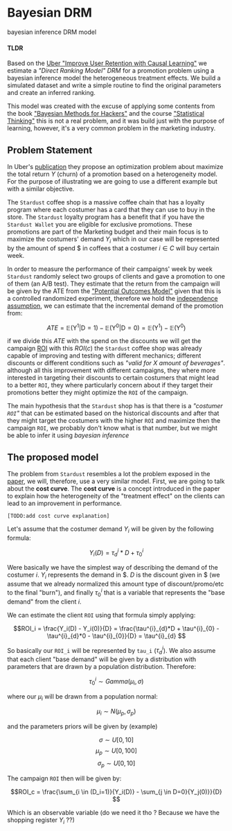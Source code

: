 # Bayesian  DRM
bayesian inference DRM model

#### **TLDR**
 Based on the [Uber "Improve User Retention with Causal Learning"][1] we estimate a _"Direct Ranking Model" DRM_  for a promotion problem using a bayesian inference model the heterogeneous treatment effects. We build a simulated dataset and write a simple routine to find the original parameters and create an inferred ranking. 

This model was created with the excuse of applying some contents from the book ["Bayesian Methods for Hackers"][2] and the course ["Statistical Thinking"][3] this is not a real problem, and it was build just with the purpose of learning, however, it's a very common problem in the marketing industry. 

## Problem Statement 
In  Uber's [publication][1] they propose an optimization problem about maximize the total return $Y$ (churn) of a promotion based on a heterogeneity model. For the purpose of illustrating we are going to use a different example but with a similar objective. 

The `Stardust` coffee shop is a massive coffee chain that has a loyalty program where each costumer has a card that they can use to buy in the store. The `Stardust` loyalty program has a benefit that if you have the `Stardust Wallet` you are eligible for exclusive promotions. These promotions are part of the Marketing budget and their main focus is to maximize the costumers' demand $Y_i$ which in our case will be represented by the amount of spend \$ in coffees that a costumer $i \in C$ will buy certain week. 

In order to measure the performance of their campaigns' week by week `Stardust` randomly select two groups of clients and gave a promotion to one of them (an A/B test). They estimate that the return from the campaign will be given by the ATE from the ["Potential Outcomes Model"][4] given that this is a controlled randomized experiment, therefore we hold the [independence assumption][5], we can estimate that the incremental demand of the promotion from: 

$$ATE = \mathbb{E}(\mathrm{Y}^{1}|\mathrm{D} = 1) - \mathbb{E}(\mathrm{Y}^{0}|\mathrm{D}=0) =  \mathbb{E}(\mathrm{Y}^{1}) - \mathbb{E}(\mathrm{Y}^{0})$$

if we divide this $ATE$ with the spend on the discounts we will get the campaign [ROI][6] with this $ROI(c)$ the `Stardust` coffee shop was already capable of improving and testing with different mechanics; different discounts or different conditions such as _"valid for X amount of beverages"_. although all this improvement with different campaigns, they where more interested in targeting their discounts to certain costumers that might lead to a better `ROI`, they where particularly concern about if they target their promotions better they might optimize the `ROI` of the campaign. 

The main hypothesis that the `Stardust` shop has is that there is a _"costumer `ROI`"_ that can be estimated based on the historical discounts and after that they might target the costumers with the higher `ROI` and maximize then the campaign `ROI`, we probably don't know what is that number, but we might be able to infer it using *bayesian inference*

## The proposed model 

The problem from `Stardust` resembles a lot the problem exposed in the [paper][1], we will, therefore, use a very similar model. First, we are going to talk about the **cost curve**. The **cost curve** is a concept introduced in the paper to explain how the heterogeneity of the "treatment effect" on the clients can lead to an improvement in performance. 

    [TODO:add cost curve explanation]

Let's assume that the costumer demand $Y_i$ will be given by the following formula:

$$Y_i(D) = \tau^{i}_{d}*D + \tau^{i}_{0}$$

Were basically we have the simplest way of describing the demand of the costumer $i$. $Y_i$ represents the demand in \$. $D$ is the discount given in \$ (we assume that we already normalized this amount type of discount/promo/etc to the final "burn"), and finally $\tau^{i}_{0}$ that is a variable that represents the "base demand" from the client $i$.   

We can estimate the client `ROI` using that formula simply applying:

$$ROI_i = \frac{Y_i(D) - Y_i(0)}{D} = \frac{\tau^{i}_{d}*D + \tau^{i}_{0} - \tau^{i}_{d}*0 - \tau^{i}_{0}}{D} = \tau^{i}_{d} $$

So basically our `ROI_i` will be represented by `tau_i` ($\tau^{i}_{d}$). We also assume that each client "base demand" will be given by a distribution with parameters that are drawn by a population distribution. Therefore:

$$\tau^{i}_{0} \sim Gamma(\mu_i, \sigma)$$

where our $\mu_i$ will be drawn from a population normal:

$$\mu_i \sim N(\mu_p, \sigma_p)$$

and the parameters priors will be given by (example)

$$\sigma  \sim U[0,10]$$
$$\mu_p    \sim U[0,100]$$
$$\sigma_p \sim U[0,10]$$

The campaign `ROI` then will be given by:

$$ROI_c = \frac{\sum_{i \in (D_i=1)}{Y_i(D)} - \sum_{j \in D=0}{Y_j(0)}}{D} $$

Which is an observable variable (do we need it tho ? Because we have the shopping register $Y_i$ ??)

[1]: <http://proceedings.mlr.press/v104/du19a/du19a.pdf> "Improve User Retention with Causal Learning"
[2]: <https://github.com/CamDavidsonPilon/Probabilistic-Programming-and-Bayesian-Methods-for-Hackers> "Bayesian Methods for Hackers"
[3]: <https://github.com/dccuchile/CC6104#part-iii-bayesian-inference> "CC6104 Statistical Thinking"
[4]: <https://mixtape.scunning.com/04-potential_outcomes#average-treatment-effects> "Potential Outcomes Model"
[5]: <https://mixtape.scunning.com/04-potential_outcomes#independence-assumption> "Independence Assumption"
[6]: <https://en.wikipedia.org/wiki/Return_on_investment> "ROI"
